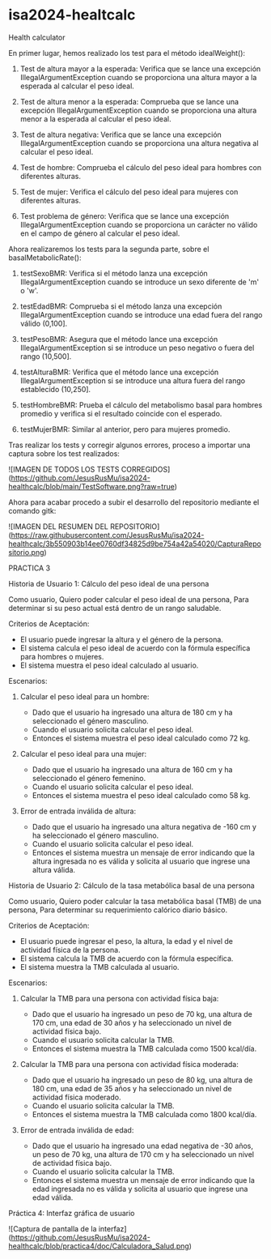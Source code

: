 # isa2024-healtcalc
Health calculator

En primer lugar, hemos realizado los test para el método idealWeight():

1. Test de altura mayor a la esperada:
Verifica que se lance una excepción IllegalArgumentException cuando se proporciona una altura mayor a la esperada al calcular el peso ideal.

2. Test de altura menor a la esperada:
Comprueba que se lance una excepción IllegalArgumentException cuando se proporciona una altura menor a la esperada al calcular el peso ideal.

3. Test de altura negativa:
Verifica que se lance una excepción IllegalArgumentException cuando se proporciona una altura negativa al calcular el peso ideal.

4. Test de hombre:
Comprueba el cálculo del peso ideal para hombres con diferentes alturas.

5. Test de mujer:
Verifica el cálculo del peso ideal para mujeres con diferentes alturas.

6. Test problema de género:
Verifica que se lance una excepción IllegalArgumentException cuando se proporciona un carácter no válido en el campo de género al calcular el peso ideal.

Ahora realizaremos los tests para la segunda parte, sobre el basalMetabolicRate():

1. testSexoBMR:
Verifica si el método lanza una excepción IllegalArgumentException cuando se introduce un sexo diferente de 'm' o 'w'.

2. testEdadBMR: 
Comprueba si el método lanza una excepción IllegalArgumentException cuando se introduce una edad fuera del rango válido (0,100].

3. testPesoBMR: 
Asegura que el método lance una excepción IllegalArgumentException si se introduce un peso negativo o fuera del rango (10,500].

4. testAlturaBMR: 
Verifica que el método lance una excepción IllegalArgumentException si se introduce una altura fuera del rango establecido (10,250].

5. testHombreBMR: 
Prueba el cálculo del metabolismo basal para hombres promedio y verifica si el resultado coincide con el esperado.

6. testMujerBMR: 
Similar al anterior, pero para mujeres promedio.


Tras realizar los tests y corregir algunos errores, proceso a importar una captura sobre los test realizados:

![IMAGEN DE TODOS LOS TESTS CORREGIDOS] (https://github.com/JesusRusMu/isa2024-healthcalc/blob/main/TestSoftware.png?raw=true)



Ahora para acabar procedo a subir el desarrollo del repositorio mediante el comando gitk:

![IMAGEN DEL RESUMEN DEL REPOSITORIO] (https://raw.githubusercontent.com/JesusRusMu/isa2024-healthcalc/3b550903b14ee0760df34825d9be754a42a54020/CapturaRepositorio.png)







PRACTICA 3



Historia de Usuario 1: Cálculo del peso ideal de una persona

Como usuario,
Quiero poder calcular el peso ideal de una persona,
Para determinar si su peso actual está dentro de un rango saludable.

Criterios de Aceptación:
- El usuario puede ingresar la altura y el género de la persona.
- El sistema calcula el peso ideal de acuerdo con la fórmula específica para hombres o mujeres.
- El sistema muestra el peso ideal calculado al usuario.

Escenarios:
1. Calcular el peso ideal para un hombre:
   - Dado que el usuario ha ingresado una altura de 180 cm y ha seleccionado el género masculino.
   - Cuando el usuario solicita calcular el peso ideal.
   - Entonces el sistema muestra el peso ideal calculado como 72 kg.

2. Calcular el peso ideal para una mujer:
   - Dado que el usuario ha ingresado una altura de 160 cm y ha seleccionado el género femenino.
   - Cuando el usuario solicita calcular el peso ideal.
   - Entonces el sistema muestra el peso ideal calculado como 58 kg.

3. Error de entrada inválida de altura:
   - Dado que el usuario ha ingresado una altura negativa de -160 cm y ha seleccionado el género masculino.
   - Cuando el usuario solicita calcular el peso ideal.
   - Entonces el sistema muestra un mensaje de error indicando que la altura ingresada no es válida y solicita al usuario que ingrese una altura válida.

Historia de Usuario 2: Cálculo de la tasa metabólica basal de una persona

Como usuario,
Quiero poder calcular la tasa metabólica basal (TMB) de una persona,
Para determinar su requerimiento calórico diario básico.

Criterios de Aceptación:
- El usuario puede ingresar el peso, la altura, la edad y el nivel de actividad física de la persona.
- El sistema calcula la TMB de acuerdo con la fórmula específica.
- El sistema muestra la TMB calculada al usuario.

Escenarios:
1. Calcular la TMB para una persona con actividad física baja:
   - Dado que el usuario ha ingresado un peso de 70 kg, una altura de 170 cm, una edad de 30 años y ha seleccionado un nivel de actividad física bajo.
   - Cuando el usuario solicita calcular la TMB.
   - Entonces el sistema muestra la TMB calculada como 1500 kcal/día.

2. Calcular la TMB para una persona con actividad física moderada:
   - Dado que el usuario ha ingresado un peso de 80 kg, una altura de 180 cm, una edad de 35 años y ha seleccionado un nivel de actividad física moderado.
   - Cuando el usuario solicita calcular la TMB.
   - Entonces el sistema muestra la TMB calculada como 1800 kcal/día.

3. Error de entrada inválida de edad:
   - Dado que el usuario ha ingresado una edad negativa de -30 años, un peso de 70 kg, una altura de 170 cm y ha seleccionado un nivel de actividad física bajo.
   - Cuando el usuario solicita calcular la TMB.
   - Entonces el sistema muestra un mensaje de error indicando que la edad ingresada no es válida y solicita al usuario que ingrese una edad válida.




Práctica 4: Interfaz gráfica de usuario


![Captura de pantalla de la interfaz] (https://github.com/JesusRusMu/isa2024-healthcalc/blob/practica4/doc/Calculadora_Salud.png)



